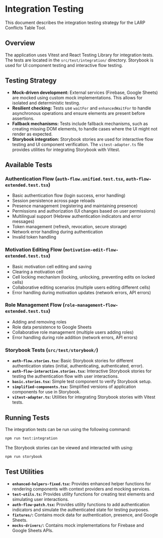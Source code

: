 # Integration Testing

This document describes the integration testing strategy for the LARP Conflicts Table Tool.

## Overview

The application uses Vitest and React Testing Library for integration tests. The tests are located in the `src/test/integration/` directory. Storybook is used for UI component testing and interactive flow testing.

## Testing Strategy

- **Mock-driven development:** External services (Firebase, Google Sheets) are mocked using custom mock implementations. This allows for isolated and deterministic testing.
- **Resilient checking:** Tests use `waitFor` and `enhancedWaitFor` to handle asynchronous operations and ensure elements are present before assertions.
- **Fallback mechanisms:** Tests include fallback mechanisms, such as creating missing DOM elements, to handle cases where the UI might not render as expected.
- **Storybook integration:** Storybook stories are used for interactive flow testing and UI component verification. The `vitest-adapter.ts` file provides utilities for integrating Storybook with Vitest.

## Available Tests

### Authentication Flow (`auth-flow.unified.test.tsx`, `auth-flow-extended.test.tsx`)

- Basic authentication flow (login success, error handling)
- Session persistence across page reloads
- Presence management (registering and maintaining presence)
- Permissions and authorization (UI changes based on user permissions)
- Multilingual support (Hebrew authentication indicators and error messages)
- Token management (refresh, revocation, secure storage)
- Network error handling during authentication
- Invalid token handling

### Motivation Editing Flow (`motivation-edit-flow-extended.test.tsx`)

- Basic motivation cell editing and saving
- Clearing a motivation cell
- Cell locking mechanism (locking, unlocking, preventing edits on locked cells)
- Collaborative editing scenarios (multiple users editing different cells)
- Error handling during motivation updates (network errors, API errors)

### Role Management Flow (`role-management-flow-extended.test.tsx`)

- Adding and removing roles
- Role data persistence to Google Sheets
- Collaborative role management (multiple users adding roles)
- Error handling during role addition (network errors, API errors)

### Storybook Tests (`src/test/storybook/`)

- **`auth-flow.stories.tsx`:** Basic Storybook stories for different authentication states (initial, authenticating, authenticated, error).
- **`auth-flow-interactive.stories.tsx`:** Interactive Storybook stories for testing the authentication flow with user interactions.
- **`basic.stories.tsx`:** Simple test component to verify Storybook setup.
- **`simplified-components.tsx`:** Simplified versions of application components for use in Storybook.
- **`vitest-adapter.ts`:** Utilities for integrating Storybook stories with Vitest tests.

## Running Tests

The integration tests can be run using the following command:

```bash
npm run test:integration
```

The Storybook stories can be viewed and interacted with using:

```bash
npm run storybook
```

## Test Utilities

- **`enhanced-helpers-fixed.tsx`:** Provides enhanced helper functions for rendering components with context providers and mocking services.
- **`test-utils.ts`:** Provides utility functions for creating test elements and simulating user interactions.
- **`auth-flow-patch.tsx`:** Provides utility functions to add authentication indicators and simulate the authenticated state for testing purposes.
- **`fixtures/`:** Contains mock data for authentication, presence, and Google Sheets.
- **`mocks-drivers/`:** Contains mock implementations for Firebase and Google Sheets APIs.

